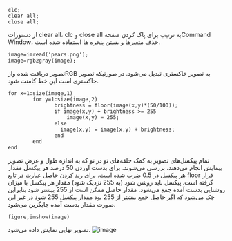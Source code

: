 ```
clc;
clear all;
close all;
```
از دستورات clear all، clc و close all  به ترتیب برای پاک کردن صفحهCommand Window، حذف متغیرها و بستن پنجره ها استفاده شده است.
```
image=imread('pears.png'); 
image=rgb2gray(image);  
```
تصویر دریافت شده وازRGB به تصویر خاکستری تبدیل می‌شود. در صورتیکه تصویر خاکستری است این خط کامنت شود.

```
for x=1:size(image,1)
        for y=1:size(image,2)
               brightness = floor(image(x,y)*(50/100));
               if image(x,y) + brightness >= 255
                   image(x,y) = 255;
               else               
                 image(x,y) = image(x,y) + brightness;
               end
        end
end
```
تمام پیکسل‌های تصویر به کمک حلقه‌های تو در تو که به اندازه طول و عرض تصویر پیمایش انجام می‌دهند، بررسی می‌شوند. برای بدست آوردن 50 درصد هر پیکسل مقدار هر پیکسل در 0.5 ضرب شده است. برای رند کردن حاصل عبارت در تابع floor قرار گرفته است. پیکسل باید روشن شود (به 255 نزدیک شود) مقدار هر پیکسل با میزان روشنایی بدست آمده جمع می‌شود. مقدار حاصل ممکن است از 255 بیشتر شود بنابراین چک می‌شود که اگر حاصل جمع بیشتر از 255 بود مقدار پیکسل 255 شود در غیر این صورت مقدار بدست آمده جایگزین می‌شود.
```
figure,imshow(image)
```
تصویر نهایی نمایش داده می‌شود.
 ![image](https://github.com/semnan-university-ai/image-processing-class-002/blob/main/exercises/fvatani/5/tamrin5.png)
